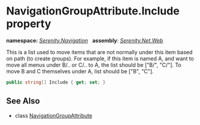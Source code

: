 # NavigationGroupAttribute.Include property
**namespace:** *[Serenity.Navigation](../../README.md#serenity.navigation-namespace)*   **assembly**: *[Serenity.Net.Web](../../README.md)*

This is a list used to move items that are not normally under this item based on path (to create groups). For example, if this item is named A, and want to move all menus under B/.. or C/.. to A, the list should be ["B/", "C/"]. To move B and C themselves under A, list should be ["B", "C"].

```csharp
public string[] Include { get; set; }
```

## See Also

* class [NavigationGroupAttribute](../NavigationGroupAttribute.md)